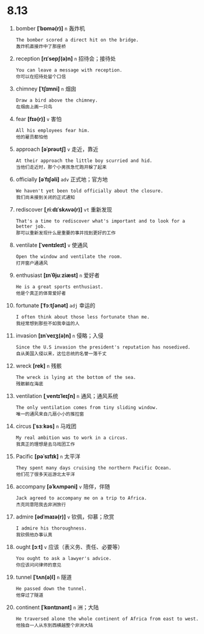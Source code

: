 # 8.13











1. bomber **[ˈbɒmə(r)]** `n` 轰炸机
    ```
    The bomber scored a direct hit on the bridge.
    轰炸机直接炸中了那座桥
    ```

2. reception **[rɪˈsepʃ(ə)n]** `n` 招待会；接待处
    ```
    You can leave a message with reception.
    你可以在招待处留个口信
    ```

3. chimney **[ˈtʃɪmni]** `n` 烟囱
    ```
    Draw a bird above the chimney.
    在烟囱上画一只鸟
    ```

4. fear **[fɪə(r)]** `v` 害怕
    ```
    All his employees fear him.
    他的雇员都怕他
    ```

5. approach **[əˈprəʊtʃ]** `v` 走近，靠近
    ```
    At their approach the little boy scurried and hid.
    当他们走近时，那个小男孩急忙跑开躲了起来
    ```

6. officially **[əˈfɪʃəli]** `adv` 正式地；官方地
    ```
    We haven't yet been told officially about the closure.
    我们尚未接到关闭的正式通知
    ```

7. rediscover **[ˌriːdɪˈskʌvə(r)]** `vt` 重新发现
    ```
    That's a time to rediscover what's important and to look for a better job.
    那可以重新发现什么是重要的事并找到更好的工作
    ```

8. ventilate **[ˈventɪleɪt]** `v` 使通风
    ```
    Open the window and ventilate the room.
    打开窗户通通风
    ```

9. enthusiast **[ɪnˈθjuːziæst]** `n` 爱好者
    ```
    He is a great sports enthusiast.
    他是个真正的体育爱好者
    ```

10. fortunate **[ˈfɔːtʃənət]** `adj` 幸运的
    ```
    I often think about those less fortunate than me.
    我经常想到那些不如我幸运的人
    ```

11. invasion **[ɪnˈveɪʒ(ə)n]** `n` 侵略；入侵
    ```
    Since the U.S invasion the president's reputation has nosedived.
    自从美国入侵以来，这位总统的名誉一落千丈
    ```

12. wreck **[rek]** `n` 残骸
    ```
    The wreck is lying at the bottom of the sea.
    残骸躺在海底
    ```

13. ventilation **[ˌventɪˈleɪʃn]** `n` 通风；通风系统
    ```
    The only ventilation comes from tiny sliding window.
    唯一的通风来自几扇小小的推拉窗
    ```

14. circus **[ˈsɜːkəs]** `n` 马戏团
    ```
    My real ambition was to work in a circus.
    我真正的理想是去马戏团工作
    ```

15. Pacific **[pəˈsɪfɪk]** `n` 太平洋
    ```
    They spent many days cruising the northern Pacific Ocean.
    他们花了很多天巡游北太平洋
    ```

16. accompany **[əˈkʌmpəni]** `v` 陪伴，伴随
    ```
    Jack agreed to accompany me on a trip to Africa.
    杰克同意陪我去非洲旅行
    ```

17. admire **[ədˈmaɪə(r)]** `v` 钦佩，仰慕；欣赏
    ```
    I admire his thoroughness.
    我钦佩他办事认真
    ```

18. ought **[ɔːt]** `v` 应该（表义务、责任、必要等）
    ```
    You ought to ask a lawyer's advice.
    你应该问问律师的意见
    ```

19. tunnel **[ˈtʌn(ə)l]** `n` 隧道
    ```
    He passed down the tunnel.
    他穿过了隧道
    ```

20. continent **[ˈkɒntɪnənt]** `n` 洲；大陆
    ```
    He traversed alone the whole continent of Africa from east to west.
    他独自一人从东到西横越整个非洲大陆
    ```
